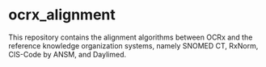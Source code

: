 # ocrx_alignment
This repository contains the alignment algorithms between OCRx and the reference knowledge organization systems, namely SNOMED CT, RxNorm, CIS-Code by ANSM, and Daylimed.
